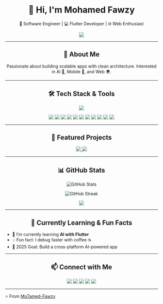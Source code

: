 <h1 align="center">👋 Hi, I'm Mohamed Fawzy</h1>

<p align="center">
  🚀 Software Engineer | 💻 Flutter Developer | 🌐 Web Enthusiast
</p>

<p align="center">
  <img src="https://readme-typing-svg.herokuapp.com?color=6C63FF&lines=Software+Engineer;Flutter+Developer;Web+Enthusiast;Clean+Architecture+Lover" />
</p>

---

<h2 align="center">🌟 About Me</h2>
<p align="center">
  Passionate about building scalable apps with clean architecture.  
  Interested in AI 🤖, Mobile 📱, and Web 🌍.  
</p>

---

<h2 align="center">🛠️ Tech Stack & Tools</h2>

<p align="center">
  <img src="https://skillicons.dev/icons?i=html,css,js,bootstrap,nodejs,express,mongodb,firebase,supabase,flutter,dart,git,github,figma,xd,vscode,androidstudio" />
</p>

<p align="center">
  <!-- Extra badges for stuff not in skillicons -->
  <img src="https://img.shields.io/badge/Nodemon-76D04B?style=for-the-badge&logo=nodemon&logoColor=white" />
  <img src="https://img.shields.io/badge/API-0096D6?style=for-the-badge&logo=fastapi&logoColor=white" />
  <img src="https://img.shields.io/badge/StateMgmt-6C63FF?style=for-the-badge&logo=flutter&logoColor=white" />
  <img src="https://img.shields.io/badge/Provider-4285F4?style=for-the-badge&logo=flutter&logoColor=white" />
  <img src="https://img.shields.io/badge/Bloc-FFCA28?style=for-the-badge&logo=flutter&logoColor=black" />
  <img src="https://img.shields.io/badge/Riverpod-0FA958?style=for-the-badge&logo=flutter&logoColor=white" />
  <img src="https://img.shields.io/badge/Hive-F6C915?style=for-the-badge&logo=hive&logoColor=black" />
  <img src="https://img.shields.io/badge/SharedPrefs-4285F4?style=for-the-badge&logo=google&logoColor=white" />
  <img src="https://img.shields.io/badge/HydratedBloc-FF5722?style=for-the-badge&logo=flutter&logoColor=white" />
  <img src="https://img.shields.io/badge/CleanArch-2C2C2C?style=for-the-badge&logo=arch-linux&logoColor=white" />
  <img src="https://img.shields.io/badge/MVVM-9C27B0?style=for-the-badge&logo=flutter&logoColor=white" />
</p>

---

<h2 align="center">🚀 Featured Projects</h2>

<p align="center">
  <a href="https://github.com/Mo7amed-Fawzy/ai-movie-app">
    <img src="https://github-readme-stats.vercel.app/api/pin/?username=Mo7amed-Fawzy&repo=ai-movie-app&theme=tokyonight" />
  </a>
  <a href="https://github.com/Mo7amed-Fawzy/chat-app">
    <img src="https://github-readme-stats.vercel.app/api/pin/?username=Mo7amed-Fawzy&repo=chat-app&theme=tokyonight" />
  </a>
</p>

---

<h2 align="center">📊 GitHub Stats</h2>
<p align="center">
  <img src="https://github-readme-stats.vercel.app/api?username=Mo7amed-Fawzy&show_icons=true&theme=tokyonight&hide_border=true" alt="GitHub Stats" />
</p>
<p align="center">
  <img src="https://github-readme-streak-stats.herokuapp.com?user=Mo7amed-Fawzy&theme=tokyonight&hide_border=true" alt="GitHub Streak" />
</p>
<p align="center">
  <img src="https://github-readme-activity-graph.vercel.app/graph?username=Mo7amed-Fawzy&theme=tokyo-night" />
</p>

---

<h2 align="center">🌱 Currently Learning & Fun Facts</h2>

- 🌱 I’m currently learning **AI with Flutter**  
- 💡 Fun fact: I debug faster with coffee ☕  
- 🎯 2025 Goal: Build a cross-platform AI-powered app  

---

<h2 align="center">📫 Connect with Me</h2>
<p align="center">
  <a href="https://wa.me/201234567890" target="_blank"><img src="https://skillicons.dev/icons?i=whatsapp" /></a>
  <a href="https://facebook.com/yourusername" target="_blank"><img src="https://skillicons.dev/icons?i=facebook" /></a>
  <a href="https://discord.gg/yourserver" target="_blank"><img src="https://skillicons.dev/icons?i=discord" /></a>
  <a href="https://www.linkedin.com/in/mohamed-fawzy-721176268" target="_blank"><img src="https://skillicons.dev/icons?i=linkedin" /></a>
  <a href="mailto:m07amed1st@gmail.com"><img src="https://skillicons.dev/icons?i=gmail" /></a>
</p>

---

⭐️ From [Mo7amed-Fawzy](https://github.com/Mo7amed-Fawzy)
